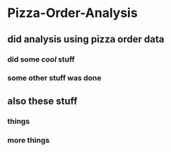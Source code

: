 # Pizza-Order-Analysis

## did analysis using pizza order data

### did some <i>cool</i> stuff
### some other stuff was done

## also these stuff

### things
### more things

